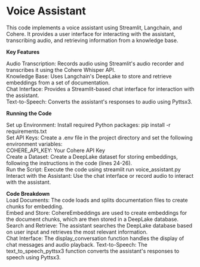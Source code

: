 # Voice Assistant <br>
This code implements a voice assistant using Streamlit, Langchain, and Cohere. It provides a user interface for interacting with the assistant, transcribing audio, and retrieving information from a knowledge base.

**Key Features**<br>

Audio Transcription: Records audio using Streamlit's audio recorder and transcribes it using the Cohere Whisper API.<br>
Knowledge Base: Uses Langchain's DeepLake to store and retrieve embeddings from a set of documentation.<br>
Chat Interface: Provides a Streamlit-based chat interface for interaction with the assistant.<br>
Text-to-Speech: Converts the assistant's responses to audio using Pyttsx3.<br>


**Running the Code**<br>

Set up Environment:
Install required Python packages: pip install -r requirements.txt<br>
Set API Keys:
Create a .env file in the project directory and set the following environment variables:<br>
COHERE_API_KEY: Your Cohere API Key<br>
Create a Dataset:
Create a DeepLake dataset for storing embeddings, following the instructions in the code (lines 24-26).<br>
Run the Script:
Execute the code using streamlit run voice_assistant.py<br>
Interact with the Assistant:
Use the chat interface or record audio to interact with the assistant.<br>

**Code Breakdown**<br>
Load Documents: The code loads and splits documentation files to create chunks for embedding.<br>
Embed and Store: CohereEmbeddings are used to create embeddings for the document chunks, which are then stored in a DeepLake database.<br>
Search and Retrieve: The assistant searches the DeepLake database based on user input and retrieves the most relevant information.<br>
Chat Interface: The display_conversation function handles the display of chat messages and audio playback.
Text-to-Speech: The text_to_speech_pyttsx3 function converts the assistant's responses to speech using Pyttsx3.
